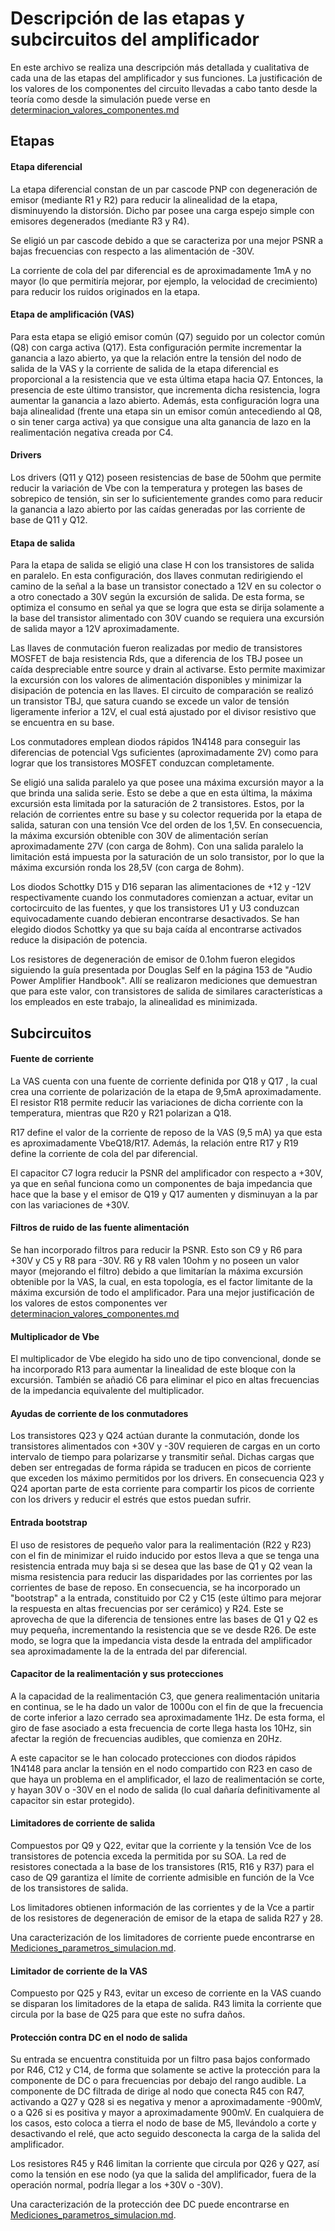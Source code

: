 # Descripción de las etapas y subcircuitos del amplificador

En este archivo se realiza una descripción más detallada y cualitativa de cada una de las etapas del amplificador y sus funciones. La justificación de los valores de los componentes del circuito llevadas a cabo tanto desde la teoría como desde la simulación puede verse en [determinacion_valores_componentes.md](determinacion_valores_componentes.md)

## Etapas

#### Etapa diferencial

La etapa diferencial constan de un par cascode PNP con degeneración de emisor (mediante R1 y R2) para reducir la alinealidad de la etapa, disminuyendo la distorsión. Dicho par posee una carga espejo simple con emisores degenerados (mediante R3 y R4). 

Se eligió un par cascode debido a que se caracteriza por una mejor PSNR a bajas frecuencias con respecto a las alimentación de -30V.

La corriente de cola del par diferencial es de aproximadamente 1mA y no mayor (lo que permitiría mejorar, por ejemplo, la velocidad de crecimiento) para reducir los ruidos originados en la etapa.

#### Etapa de amplificación (VAS)

Para esta etapa se eligió emisor común (Q7) seguido por un colector común (Q8) con carga activa (Q17). Esta configuración permite incrementar la ganancia a lazo abierto, ya que la relación entre la tensión  del nodo de salida de la VAS y la corriente de salida de la etapa diferencial es proporcional a la resistencia que ve esta última etapa hacia Q7. Entonces, la presencia de este último transistor, que incrementa dicha resistencia, logra aumentar la ganancia a lazo abierto. Además, esta configuración logra una baja alinealidad (frente una etapa sin un emisor común antecediendo al Q8, o sin tener carga activa) ya que consigue una alta ganancia de lazo en la realimentación negativa creada por C4.

#### Drivers

Los drivers (Q11 y Q12)  poseen resistencias de base de 50ohm que permite reducir la variación de Vbe con la temperatura y protegen las bases de sobrepico de tensión, sin ser lo suficientemente grandes como para reducir la ganancia a lazo abierto por las caídas generadas por las corriente de base de Q11 y Q12.

#### Etapa de salida

Para la etapa de salida se eligió una clase H con los transistores de salida en paralelo. En esta configuración, dos llaves conmutan redirigiendo el camino de la señal a la base un transistor conectado a 12V en su colector o a otro conectado a 30V según la excursión de salida. De esta forma, se optimiza el consumo en señal ya que se logra que esta se dirija solamente a la base del transistor alimentado con 30V cuando se requiera una excursión de salida mayor a 12V aproximadamente.

Las llaves de conmutación fueron realizadas por medio de transistores MOSFET de baja resistencia Rds, que a diferencia de los TBJ posee un caída despreciable entre source y drain al activarse. Esto permite maximizar la excursión con los valores de alimentación disponibles y minimizar la disipación de potencia en las llaves. El circuito de comparación se realizó un transistor TBJ, que satura cuando se excede un valor de tensión ligeramente inferior a 12V, el cual está ajustado por el divisor resistivo que se encuentra en su base.

Los conmutadores emplean diodos rápidos 1N4148 para conseguir las diferencias de potencial Vgs suficientes (aproximadamente 2V) como para lograr que los transistores MOSFET conduzcan completamente.

Se eligió una salida paralelo ya que posee una máxima excursión mayor a la que brinda una salida serie. Esto se debe a que en esta última, la máxima excursión esta limitada por la saturación de 2 transistores. Estos, por la relación de corrientes entre su base y su colector requerida por la etapa de salida, saturan con una tensión Vce del orden de los 1,5V. En consecuencia, la máxima excursión obtenible con 30V de alimentación serían aproximadamente 27V (con carga de 8ohm). Con una salida paralelo la limitación está impuesta por la saturación de un solo transistor, por lo que la máxima excursión ronda los 28,5V (con carga de 8ohm).

Los diodos Schottky D15 y D16 separan las alimentaciones de +12  y -12V respectivamente cuando los conmutadores comienzan a actuar, evitar un cortocircuito de las fuentes, y que los transistores U1 y U3 conduzcan equivocadamente cuando debieran encontrarse desactivados. Se han elegido diodos Schottky ya que su baja caída al encontrarse activados reduce la disipación de potencia.

Los resistores de degeneración de emisor de 0.1ohm fueron elegidos siguiendo la guía presentada por Douglas Self en la página 153 de "Audio Power Amplifier Handbook". Allí se realizaron mediciones que demuestran que para este valor, con transistores de salida de similares características a los empleados en este trabajo, la alinealidad es minimizada.

## Subcircuitos

#### Fuente de corriente

La VAS cuenta con una fuente de corriente definida por Q18 y Q17 , la cual crea una corriente de polarización de la etapa de 9,5mA aproximadamente. El resistor R18 permite reducir las variaciones de dicha corriente con la temperatura, mientras que R20 y R21 polarizan a Q18.

R17 define el valor de la corriente de reposo de la VAS (9,5 mA) ya que esta es aproximadamente VbeQ18/R17. Además, la relación entre R17 y R19 define la corriente de cola del par diferencial.

El capacitor C7 logra reducir la PSNR del amplificador con respecto a +30V, ya que en señal funciona como un componentes de baja impedancia que hace que la base y el emisor de Q19 y Q17 aumenten y disminuyan a la par con las variaciones de +30V.

#### Filtros de ruido de las fuente alimentación

Se han incorporado filtros para reducir la PSNR. Esto son C9 y R6 para +30V y C5 y R8 para -30V. R6 y R8 valen 10ohm y no poseen un valor mayor (mejorando el filtro) debido a que limitarían la máxima excursión obtenible por la VAS, la cual, en esta topología, es el factor limitante de la máxima excursión de todo el amplificador. Para una mejor justificación de los valores de estos componentes ver [determinacion_valores_componentes.md](determinacion_valores_componentes.md)

#### Multiplicador de Vbe

El multiplicador de Vbe elegido ha sido uno de tipo convencional, donde se ha incorporado R13 para aumentar la linealidad de este bloque con la excursión. También se añadió C6 para eliminar el pico en altas frecuencias de la impedancia equivalente del multiplicador.

#### Ayudas de corriente de los conmutadores

Los transistores Q23 y Q24 actúan durante la conmutación, donde los transistores alimentados con +30V y -30V requieren de cargas en un corto intervalo de tiempo para polarizarse y transmitir señal. Dichas cargas que deben ser entregadas de forma rápida se traducen en picos de corriente que exceden los máximo permitidos por los drivers. En consecuencia Q23 y Q24 aportan parte de esta corriente para compartir los picos de corriente con los drivers y reducir el estrés que estos puedan sufrir.

#### Entrada bootstrap

El uso de resistores de pequeño valor para la realimentación (R22 y R23) con el fin de minimizar el ruido inducido por estos lleva a que se tenga una resistencia entrada muy baja si se desea que las base de Q1 y Q2 vean la misma resistencia para reducir las disparidades por las corrientes por las corrientes de base de reposo. En consecuencia, se ha incorporado un "bootstrap" a la entrada, constituido por C2 y C15 (este último para mejorar la respuesta en altas frecuencias por ser cerámico) y R24. Este se aprovecha de que la diferencia de tensiones entre las bases de Q1 y Q2 es muy pequeña, incrementando la resistencia que se ve desde R26. De este modo, se logra que la impedancia vista desde la entrada del amplificador sea aproximadamente la de la entrada del par diferencial.

#### Capacitor de la realimentación y sus protecciones

A la capacidad de la realimentación C3, que genera realimentación unitaria en continua, se le ha dado un valor de 1000u con el fin de que la frecuencia de corte inferior a lazo cerrado sea aproximadamente 1Hz. De esta forma, el giro de fase asociado a esta frecuencia de corte llega hasta los 10Hz, sin afectar la región de frecuencias audibles, que comienza en 20Hz. 

A este capacitor se le han colocado protecciones con diodos rápidos 1N4148 para anclar la tensión en el nodo compartido con R23 en caso de que haya un problema en el amplificador, el lazo de realimentación se corte, y hayan 30V o -30V en el nodo de salida (lo cual dañaría definitivamente al capacitor sin estar protegido).

#### Limitadores de corriente de salida

Compuestos por Q9 y Q22, evitar que la corriente y la tensión Vce de los transistores de potencia exceda la permitida por su SOA. La red de resistores conectada a la base de los transistores (R15, R16 y R37) para el caso de Q9 garantiza el límite de corriente admisible en función de la Vce de los transistores de salida.

Los limitadores obtienen información de las corrientes y de la Vce a partir de los resistores de degeneración de emisor de la etapa de salida R27 y 28.

Una caracterización de los limitadores de corriente puede encontrarse en  [Mediciones_parametros_simulacion.md](simulaciones_amplificador/Mediciones_parametros_simulacion.md).

#### Limitador de corriente de la VAS

Compuesto por Q25 y R43, evitar un exceso de corriente en la VAS cuando se disparan los limitadores de la etapa de salida.  R43 limita la corriente que circula por la base de Q25 para que este no sufra daños.

#### Protección contra DC en el nodo de salida

Su entrada se encuentra constituida por un filtro pasa bajos conformado por R46, C12 y C14, de forma que solamente se active la protección para la componente de DC o para frecuencias por debajo del rango audible. La componente de DC filtrada de dirige al nodo que conecta R45 con R47, activando a Q27 y Q28 si es negativa y  menor a aproximadamente  -900mV, o a Q26 si es positiva y mayor a aproximadamente 900mV. En cualquiera de los casos, esto coloca a tierra el nodo de base de M5, llevándolo a corte y desactivando el relé, que acto seguido desconecta la carga de la salida del amplificador.

Los resistores R45 y R46 limitan la corriente que circula por Q26 y Q27, así como la tensión en ese nodo (ya que la salida del amplificador, fuera de la operación normal, podría llegar a los +30V o -30V).

Una caracterización de la protección dee DC puede encontrarse en  [Mediciones_parametros_simulacion.md](simulaciones_amplificador/Mediciones_parametros_simulacion.md).
